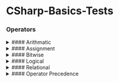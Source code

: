 # CSharp-Basics-Tests

### Operators
<details>
 <summary> #### Arithmatic </summary>
   - Addition
 
   - Substraction
   
   - Multiplication
   
   - Division
   
   - Modulus
   
   - PreIncrement
   
   - PostIncrement
   
   - PreDecrement
   
   - PostDecrement
</details> 
<details>
 <summary> #### Assignment </summary>
   - Assignment Operator
 
   - Add Assignment
 
   - Substract Assignment
 
   - Multiply Assignment
 
   - Division Assignment
 
   - Modulus Assignment
</details> 
<details>  
 <summary> #### Bitwise </summary>
   - OR
 
   - AND
 
   - XOR
 
   - Complement
 
   - Shift Left
 
   - Shift Right
</details> 
<details>   
 <summary> #### Logical </summary>
   - AND
 
   - OR
 
   - NOT
</details> 
<details>
 <summary> #### Relational </summary>
   - Equal
 
   - Not Equal
 
   - Greater Than
 
   - Less Than
 
   - GreaterThanOrEqual
 
   - LessThanOrEqual
</details> 
<details>
 <summary> #### Operator Precedence </summary>
</details> 
